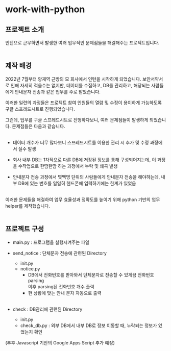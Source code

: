 # work-with-python

## 프로젝트 소개
인턴으로 근무하면서 발생한 여러 업무적인 문제점들을 해결해주는 프로젝트입니다. <br/><br/>


## 제작 배경
2022년 7월부터 양재역 근방의 모 회사에서 인턴을 시작하게 되었습니다.
보안서약서로 인해 자세히 적을수는 없지만, 데이터를 수집하고, DB를 관리하고, 해당되는 사람들에게 안내문자 전송과 같은 업무를 주로 맡았습니다.

이러한 일련의 과정들은 프로젝트 참여 인원들의 열람 및 수정이 용이하게 가능하도록 구글 스프레드시트로 진행되었습니다.

그런데, 업무를 구글 스프레드시트로 진행하다보니, 여러 문제점들이 발생하게 되었습니다. 문제점들은 다음과 같습니다. <br/><br/>

- 데이터 개수가 너무 많다보니 스프레드시트를 이용한 관리 시 추가 및 수정 과정에서 실수 발생 
  
- 회사 내부 DB는 1차적으로 다른 DB에 저장된 정보를 통해 구성되어지는데, 이 과정을 수작업으로 한땀한땀 하는 과정에서 누락 및 왜곡 발생
  
- 안내문자 전송 과정에서 몇백명 단위의 사람들에게 안내문자 전송을 해야하는데, 내부 DB에 있는 번호를 일일히 핸드폰에 입력하기에는 한계가 있었음

<br/>
이러한 문제들을 해결하여 업무 효율성과 정확도를 높이기 위해 python 기반의 업무 helper를 제작했습니다. <br/><br/>

## 프로젝트 구성
- main.py : 프로그램을 실행시켜주는 파일

- send_notice : 단체문자 전송에 관련된 Directory
    * init.py
    * notice.py
        -  DB에서 전화번호를 받아와서 단체문자로 전송할 수 있게끔 전화번호 parsing  
        이후 parsing된 전화번호 개수 출력
        - 현 상황에 맞는 안내 문자 자동으로 출력
<br><br>

- check : DB관리에 관련된 Directory
    * init.py
    * check_db.py : 외부 DB에서 내부 DB로 정보 이동할 때, 누락되는 정보가 있었는지 확인


(추후 Javascript 기반의 Google Apps Script 추가 예정)